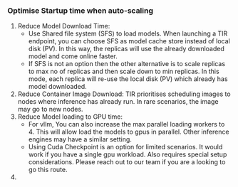 

### Optimise Startup time when auto-scaling
1. Reduce Model Download Time: 
   - Use Shared file system (SFS) to load models. When launching a TIR endpoint, you can choose SFS as model cache store instead of local disk (PV). In this way, the replicas will use the already downloaded model and come online faster.
   - If SFS is not an option then the other alternative is to scale replicas to max no of replicas and then scale down to min replicas. In this mode, each replica will re-use the local disk (PV) which already has model downloaded.
2. Reduce Container Image Download: TIR  prioritises scheduling images to nodes where inference has already run. In rare scenarios, the image may go to new nodes.
3. Reduce Model loading to GPU time:
   - For vllm, You can also increase the max parallel loading workers to 4. This will allow load the models to gpus in parallel. Other inference engines may have a similar setting.
   - Using Cuda Checkpoint is an option for limited scenarios. It would work if you have a single gpu workload. Also requires special setup considerations. Please reach out to our team if you are a looking to go this route. 
4. 
